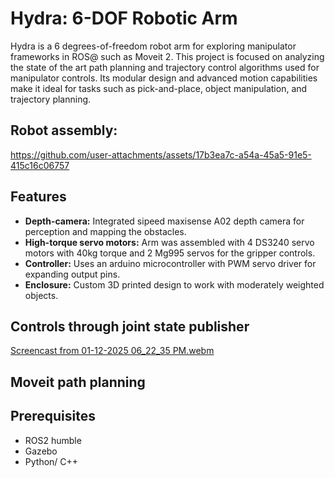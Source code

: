 # Hydra: 6-DOF Robotic Arm

Hydra is a 6 degrees-of-freedom robot arm for exploring manipulator frameworks in ROS@ such as Moveit 2. This project is focused on analyzing the state of the art path planning and trajectory control algorithms used for manipulator controls. Its modular design and advanced motion capabilities make it ideal for tasks such as pick-and-place, object manipulation, and trajectory planning.

## Robot assembly:


https://github.com/user-attachments/assets/17b3ea7c-a54a-45a5-91e5-415c16c06757


## Features

- **Depth-camera:**  Integrated sipeed maxisense A02 depth camera for perception and mapping the obstacles.
- **High-torque servo motors:** Arm was assembled with 4 DS3240 servo motors with 40kg torque and 2 Mg995 servos for the gripper controls.
- **Controller:** Uses an arduino microcontroller with PWM servo driver for expanding output pins.
- **Enclosure:** Custom 3D printed design to work with moderately weighted objects.

## Controls through joint state publisher
[Screencast from 01-12-2025 06_22_35 PM.webm](https://github.com/user-attachments/assets/91d9965e-447f-4bde-a219-e661b6d40cff)

## Moveit path planning

## Prerequisites

- ROS2 humble
- Gazebo 
- Python/ C++
